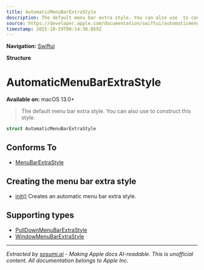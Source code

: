 ```yaml
---
title: AutomaticMenuBarExtraStyle
description: The default menu bar extra style. You can also use  to construct this style.
source: https://developer.apple.com/documentation/swiftui/automaticmenubarextrastyle
timestamp: 2025-10-29T00:14:36.059Z
---
```


**Navigation:** [Swiftui](/documentation/swiftui)

**Structure**

# AutomaticMenuBarExtraStyle

**Available on:** macOS 13.0+

> The default menu bar extra style. You can also use  to construct this style.

```swift
struct AutomaticMenuBarExtraStyle
```

## Conforms To

- [MenuBarExtraStyle](/documentation/swiftui/menubarextrastyle)

## Creating the menu bar extra style

- [init()](/documentation/swiftui/automaticmenubarextrastyle/init()) Creates an automatic menu bar extra style.

## Supporting types

- [PullDownMenuBarExtraStyle](/documentation/swiftui/pulldownmenubarextrastyle)
- [WindowMenuBarExtraStyle](/documentation/swiftui/windowmenubarextrastyle)

---

*Extracted by [sosumi.ai](https://sosumi.ai) - Making Apple docs AI-readable.*
*This is unofficial content. All documentation belongs to Apple Inc.*
